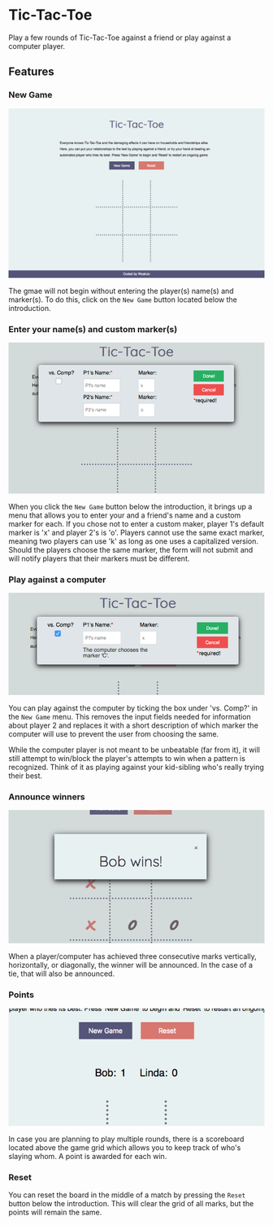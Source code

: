 # Tic-Tac-Toe  
  
Play a few rounds of Tic-Tac-Toe against a friend or play against a computer player.  
  
## Features  
  
### New Game  
  
![Starting a new game](images/TTT.png)  
  
The gmae will not begin without entering the player(s) name(s) and marker(s). To do this, click on the `New Game` button located below the introduction.  
  
### Enter your name(s) and custom marker(s)  
  
![New game menu](images/ttt-newMenu.png)  
  
When you click the `New Game` button below the introduction, it brings up a menu that allows you to enter your and a friend's name and a custom marker for each. If you chose not to enter a custom maker, player 1's default marker is 'x' and player 2's is 'o'. Players cannot use the same exact marker, meaning two players can use 'k' as long as one uses a capitalized version. Should the players choose the same marker, the form will not submit and will notify players that their markers must be different.   
  
### Play against a computer  
  
![Play against the computer](images/ttt-vsComp.png)  
  
You can play against the computer by ticking the box under 'vs. Comp?' in the `New Game` menu. This removes the input fields needed for information about player 2 and replaces it with a short description of which marker the computer will use to prevent the user from choosing the same.  
  
While the computer player is not meant to be unbeatable (far from it), it will still attempt to win/block the player's attempts to win when a pattern is recognized. Think of it as playing against your kid-sibling who's really trying their best.  
  
### Announce winners  
  
![Winner is announced](images/ttt-announce.png)  
  
When a player/computer has achieved three consecutive marks vertically, horizontally, or diagonally, the winner will be announced. In the case of a tie, that will also be announced.  
  
### Points  
  
![Bob earned a point](images/ttt-scoreboard.png)  
  
In case you are planning to play multiple rounds, there is a scoreboard located above the game grid which allows you to keep track of who's slaying whom. A point is awarded for each win. 

### Reset  
  
You can reset the board in the middle of a match by pressing the `Reset` button below the introduction. This will clear the grid of all marks, but the points will remain the same. 